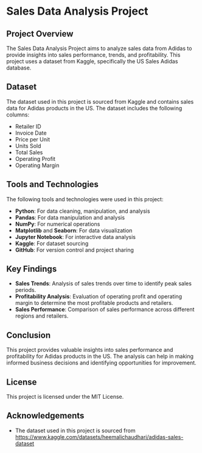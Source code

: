 # Sales Data Analysis Project

## Project Overview
The Sales Data Analysis Project aims to analyze sales data from Adidas to provide insights into sales performance, trends, and profitability. This project uses a dataset from Kaggle, specifically the US Sales Adidas database.

## Dataset
The dataset used in this project is sourced from Kaggle and contains sales data for Adidas products in the US. The dataset includes the following columns:
- Retailer ID
- Invoice Date
- Price per Unit
- Units Sold
- Total Sales
- Operating Profit
- Operating Margin 

## Tools and Technologies
The following tools and technologies were used in this project:
- **Python**: For data cleaning, manipulation, and analysis
- **Pandas**: For data manipulation and analysis
- **NumPy**: For numerical operations
- **Matplotlib** and **Seaborn**: For data visualization
- **Jupyter Notebook**: For interactive data analysis
- **Kaggle**: For dataset sourcing
- **GitHub**: For version control and project sharing
  
## Key Findings
- **Sales Trends**: Analysis of sales trends over time to identify peak sales periods.
- **Profitability Analysis**: Evaluation of operating profit and operating margin to determine the most profitable products and retailers.
- **Sales Performance**: Comparison of sales performance across different regions and retailers.

## Conclusion
This project provides valuable insights into sales performance and profitability for Adidas products in the US. The analysis can help in making informed business decisions and identifying opportunities for improvement.

## License
This project is licensed under the MIT License.

## Acknowledgements
- The dataset used in this project is sourced from https://www.kaggle.com/datasets/heemalichaudhari/adidas-sales-dataset
